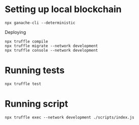 # Setting up local blockchain

```
npx ganache-cli --deterministic
```

Deploying

```
npx truffle compile
npx truffle migrate --network development
npx truffle console --network development
```

# Running tests

```
npx truffle test
```

# Running script

```
npx truffle exec --network development ./scripts/index.js
```
